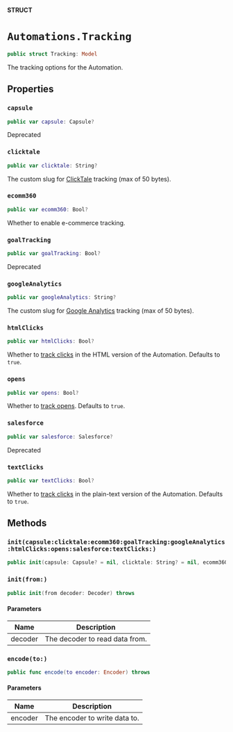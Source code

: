 **STRUCT**

# `Automations.Tracking`

```swift
public struct Tracking: Model
```

The tracking options for the Automation.

## Properties
### `capsule`

```swift
public var capsule: Capsule?
```

Deprecated

### `clicktale`

```swift
public var clicktale: String?
```

The custom slug for [ClickTale](https://mailchimp.com/help/additional-tracking-options-for-campaigns/) tracking (max of 50 bytes).

### `ecomm360`

```swift
public var ecomm360: Bool?
```

Whether to enable e-commerce tracking.

### `goalTracking`

```swift
public var goalTracking: Bool?
```

Deprecated

### `googleAnalytics`

```swift
public var googleAnalytics: String?
```

The custom slug for [Google Analytics](https://mailchimp.com/help/integrate-google-analytics-with-mailchimp/) tracking (max of 50 bytes).

### `htmlClicks`

```swift
public var htmlClicks: Bool?
```

Whether to [track clicks](https://mailchimp.com/help/enable-and-view-click-tracking/) in the HTML version of the Automation. Defaults to `true`.

### `opens`

```swift
public var opens: Bool?
```

Whether to [track opens](https://mailchimp.com/help/about-open-tracking/). Defaults to `true`.

### `salesforce`

```swift
public var salesforce: Salesforce?
```

Deprecated

### `textClicks`

```swift
public var textClicks: Bool?
```

Whether to [track clicks](https://mailchimp.com/help/enable-and-view-click-tracking/) in the plain-text version of the Automation. Defaults to `true`.

## Methods
### `init(capsule:clicktale:ecomm360:goalTracking:googleAnalytics:htmlClicks:opens:salesforce:textClicks:)`

```swift
public init(capsule: Capsule? = nil, clicktale: String? = nil, ecomm360: Bool? = nil, goalTracking: Bool? = nil, googleAnalytics: String? = nil, htmlClicks: Bool? = nil, opens: Bool? = nil, salesforce: Salesforce? = nil, textClicks: Bool? = nil)
```

### `init(from:)`

```swift
public init(from decoder: Decoder) throws
```

#### Parameters

| Name | Description |
| ---- | ----------- |
| decoder | The decoder to read data from. |

### `encode(to:)`

```swift
public func encode(to encoder: Encoder) throws
```

#### Parameters

| Name | Description |
| ---- | ----------- |
| encoder | The encoder to write data to. |
